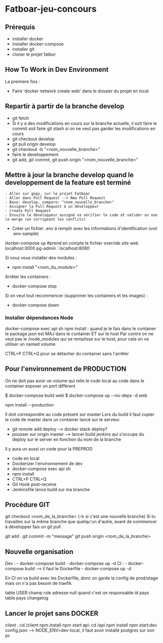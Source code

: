 # Fatboar-jeu-concours

## Prérequis

- installer docker
- installer docker-compose
- installer git
- cloner le projet fatbor

## How To Work in Dev Environment

La premiere fois :

- Faire 'docker network create web' dans le dossier du projet en local

## Repartir à partir de la branche develop

- git fetch
- Si il y a des modifications en cours sur la branche actuelle, il soit faire le commit soit faire git stash si on ne veut pas garder les modifications en cours
- git checkout develop
- git pull origin develop
- git checkout -b "<nom_nouvelle_branche>"
- faire le developpement
- git add, git commit, git push origin "<nom_nouvelle_branche>"

## Mettre à jour la branche develop quand le developpement de la feature est terminé

    - Aller sur gogs, sur le projet Fatboar
    - Aller dans Pull Request --> New Pull Request
    - Base: develop, compare: "<nom_nouvelle_branche>"
    - Assigner la Pull Request à un développeur
    - Create Pull Request
    - Ensuite le développeur assigné va vérifier le code et valider ou non le merge (en corrigeant les conflits)

- Créer un fichier .env à remplir avec les informations d'identification (voir .env-sample)

docker-compose up #prend en compte le fichier override
site web localhost:3000
pg-admin : localhost:8080

Si vous vous installer des modules :

- npm install "<nom_du_module>"

Arrêter les containers :

- docker-compose stop

Si on veut tout recommencer (supprimer les containers et les images) :

- docker-compose down

### Installer dépendances Node

docker-compose exec api sh
npm install : quand je le fais dans le container le package.json est MAJ dans le container ET sur le host
Par contre on ne veut pas le /node_modules qui se remplisse sur le host, pour cela on va utiliser un named volume

CTRL+P CTRL+Q pour se détacher du container sans l'arrêter

## Pour l'environnement de PRODUCTION

On ne doit pas avoir un volume qui relie le code local au code dans le container
exposer un port différent

$ docker-compose build web
$ docker-compose up --no-deps -d web

npm install --production

Il doit correspondre au code présent sur master
Lors du build il faut copier le code de master dans un container lancé sur le serveur.

- git remote add deploy --> docker stack deploy?
- pousser sur origin master --> lancer build jenkins qui s'occupe du deploy sur le server en fonction du nom de la branche

Il y aura un aussi un code pour la PREPROD

- code en local
- Dockerizer l'environnement de dev
- docker-compose exec api sh
- npm install
- CTRL+P CTRL+Q
- Git Hook post-receive
- Jenkinsfile lance build sur ma branche

## Procédure GIT

git checkout <nom_de_la_branche> (-b si c'est une nouvelle branche)
Si tu travailles sur la même branche que quelqu'un d'autre, avant de commencer à développer fais un git pull

git add .
git commit -m "message"
git push origin <nom_de_la_branche>

## Nouvelle organisation

Dev :
    -  docker-compose build
    -  docker-compose up -d
CI :
    - docker-compose build --> il faut le Dockerfile
    - docker-compose up -d

En CI on va build avec les Dockerfile, donc on garde la config de prod/stage mais on n'a pas besoin de traefik

table USER
champ role
adresse null quand c'est un responsable
id pays table pays
changelog

## Lancer le projet sans DOCKER

client :
    cd /client
    npm install
    npm start
api:
    cd /api
    npm install
    npm start:dev
    config.json --> NODE_ENV=dev-local, il faut avoir installé postgres sur son pc

